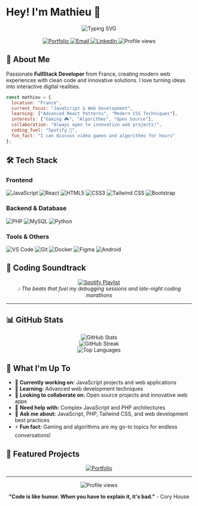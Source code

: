 # Hey! I'm Mathieu 👋

<div align="center">
  <img src="https://readme-typing-svg.herokuapp.com?font=Fira+Code&size=22&duration=3000&pause=1000&color=3B82F6&center=true&vCenter=true&width=400&lines=FullStack+Developer;JavaScript+Enthusiast;PHP+%26+Web+Expert;" alt="Typing SVG" />
</div>

<br>

<div align="center">
  <a href="https://mathieugaydon.github.io/">
    <img src="https://img.shields.io/badge/Portfolio%20%20%20%20%20%20%20%20%20%20%20-FF5722?style=for-the-badge&logo=google-chrome&logoColor=white" alt="Portfolio"/>
  </a>
  <a href="mailto:gaydonmathieu9@gmail.com">
    <img src="https://img.shields.io/badge/Email%20Me%20%20%20%20%20%20%20%20%20%20-D14836?style=for-the-badge&logo=gmail&logoColor=white" alt="Email"/>
  </a>
  <a href="https://linkedin.com/in/mathieu-gaydon">
    <img src="https://img.shields.io/badge/LinkedIn%20%20%20%20%20%20%20%20%20%20%20-0077B5?style=for-the-badge&logo=linkedin&logoColor=white" alt="LinkedIn"/>
  </a>
  <img src="https://komarev.com/ghpvc/?username=mathieugaydon&label=Profile%20views&color=0e75b6&style=for-the-badge" alt="Profile views"/>
</div>

## 🚀 About Me

Passionate **FullStack Developer** from France, creating modern web experiences with clean code and innovative solutions. I love turning ideas into interactive digital realities.

```javascript
const mathieu = {
  location: "France",
  current_focus: "JavaScript & Web Development",
  learning: ["Advanced React Patterns", "Modern CSS Techniques"],
  interests: ["Gaming 🎮", "Algorithms", "Open Source"],
  collaboration: "Always open to innovative web projects!",
  coding_fuel: "Spotify 🎵",
  fun_fact: "I can discuss video games and algorithms for hours"
};
```

## 🛠️ Tech Stack

### Frontend
![JavaScript](https://img.shields.io/badge/JavaScript-F7DF1E?style=for-the-badge&logo=javascript&logoColor=black)
![React](https://img.shields.io/badge/React-20232A?style=for-the-badge&logo=react&logoColor=61DAFB)
![HTML5](https://img.shields.io/badge/HTML5-E34F26?style=for-the-badge&logo=html5&logoColor=white)
![CSS3](https://img.shields.io/badge/CSS3-1572B6?style=for-the-badge&logo=css3&logoColor=white)
![Tailwind CSS](https://img.shields.io/badge/Tailwind_CSS-38B2AC?style=for-the-badge&logo=tailwind-css&logoColor=white)
![Bootstrap](https://img.shields.io/badge/Bootstrap-563D7C?style=for-the-badge&logo=bootstrap&logoColor=white)

### Backend & Database
![PHP](https://img.shields.io/badge/PHP-777BB4?style=for-the-badge&logo=php&logoColor=white)
![MySQL](https://img.shields.io/badge/MySQL-005C84?style=for-the-badge&logo=mysql&logoColor=white)
![Python](https://img.shields.io/badge/Python-3776AB?style=for-the-badge&logo=python&logoColor=white)

### Tools & Others
![VS Code](https://img.shields.io/badge/VS_Code-007ACC?style=for-the-badge&logo=visual-studio-code&logoColor=white)
![Git](https://img.shields.io/badge/Git-F05032?style=for-the-badge&logo=git&logoColor=white)
![Docker](https://img.shields.io/badge/Docker-2496ED?style=for-the-badge&logo=docker&logoColor=white)
![Figma](https://img.shields.io/badge/Figma-F24E1E?style=for-the-badge&logo=figma&logoColor=white)
![Android](https://img.shields.io/badge/Android-3DDC84?style=for-the-badge&logo=android&logoColor=white)

## 🎵 Coding Soundtrack

<div align="center">
  <a href="https://open.spotify.com/playlist/4Yv0FKBpKkeYyhoIQfXayv?si=0628bff4dfc74614">
    <img src="https://img.shields.io/badge/🎧_My_Coding_Playlist-1DB954?style=for-the-badge&logo=spotify&logoColor=white" alt="Spotify Playlist"/>
  </a>
  <br>
  <i>🎶 The beats that fuel my debugging sessions and late-night coding marathons</i>
</div>

---

## 📊 GitHub Stats

<div align="center">
  <img src="https://github-readme-stats.vercel.app/api?username=mathieugaydon&theme=tokyonight&hide_border=true&include_all_commits=true&count_private=false" alt="GitHub Stats" />
</div>

<div align="center">
  <img src="https://github-readme-streak-stats.herokuapp.com/?user=mathieugaydon&theme=tokyonight&hide_border=true" alt="GitHub Streak" />
</div>

<div align="center">
  <img src="https://github-readme-stats.vercel.app/api/top-langs/?username=mathieugaydon&theme=tokyonight&hide_border=true&include_all_commits=true&count_private=false&layout=compact" alt="Top Languages" />
</div>

## 🌟 What I'm Up To

- 🔭 **Currently working on:** JavaScript projects and web applications
- 🌱 **Learning:** Advanced web development techniques
- 👯 **Looking to collaborate on:** Open source projects and innovative web apps
- 🤝 **Need help with:** Complex JavaScript and PHP architectures
- 💬 **Ask me about:** JavaScript, PHP, Tailwind CSS, and web development best practices
- ⚡ **Fun fact:** Gaming and algorithms are my go-to topics for endless conversations!

## 🎯 Featured Projects

<div align="center">
  <a href="https://mathieugaydon.github.io/">
    <img src="https://img.shields.io/badge/🌐_Check_Out_My_Portfolio-4A90E2?style=for-the-badge&logoColor=white" alt="Portfolio" />
  </a>
</div>

---

<div align="center">
  <img src="https://komarev.com/ghpvc/?username=mathieugaydon&label=Profile%20views&color=0e75b6&style=flat" alt="Profile views" />
  
  **"Code is like humor. When you have to explain it, it's bad."** - Cory House
</div>
